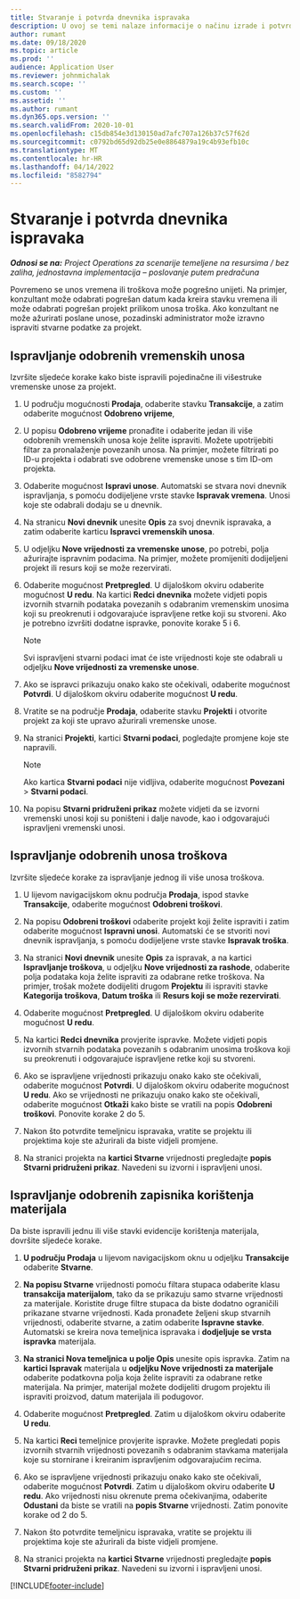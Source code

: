 ```yaml
---
title: Stvaranje i potvrda dnevnika ispravaka
description: U ovoj se temi nalaze informacije o načinu izrade i potvrde dnevnika ispravaka.
author: rumant
ms.date: 09/18/2020
ms.topic: article
ms.prod: ''
audience: Application User
ms.reviewer: johnmichalak
ms.search.scope: ''
ms.custom: ''
ms.assetid: ''
ms.author: rumant
ms.dyn365.ops.version: ''
ms.search.validFrom: 2020-10-01
ms.openlocfilehash: c15db854e3d130150ad7afc707a126b37c57f62d
ms.sourcegitcommit: c0792bd65d92db25e0e8864879a19c4b93efb10c
ms.translationtype: MT
ms.contentlocale: hr-HR
ms.lasthandoff: 04/14/2022
ms.locfileid: "8582794"
---
```

# <a name="create-and-confirm-correction-journals"></a>Stvaranje i potvrda dnevnika ispravaka

_**Odnosi se na:** Project Operations za scenarije temeljene na resursima / bez zaliha, jednostavna implementacija – poslovanje putem predračuna_

Povremeno se unos vremena ili troškova može pogrešno unijeti. Na primjer, konzultant može odabrati pogrešan datum kada kreira stavku vremena ili može odabrati pogrešan projekt prilikom unosa troška. Ako konzultant ne može ažurirati poslane unose, pozadinski administrator može izravno ispraviti stvarne podatke za projekt.

## <a name="correct-approved-time-entries"></a>Ispravljanje odobrenih vremenskih unosa     

Izvršite sljedeće korake kako biste ispravili pojedinačne ili višestruke vremenske unose za projekt.

1. U području mogućnosti **Prodaja**, odaberite stavku **Transakcije**, a zatim odaberite mogućnost **Odobreno vrijeme**, 

2. U popisu **Odobreno vrijeme** pronađite i odaberite jedan ili više odobrenih vremenskih unosa koje želite ispraviti. Možete upotrijebiti filtar za pronalaženje povezanih unosa. Na primjer, možete filtrirati po ID-u projekta i odabrati sve odobrene vremenske unose s tim ID-om projekta.

3. Odaberite mogućnost **Ispravi unose**. Automatski se stvara novi dnevnik ispravljanja, s pomoću dodijeljene vrste stavke **Ispravak vremena**. Unosi koje ste odabrali dodaju se u dnevnik. 

4. Na stranicu **Novi dnevnik** unesite **Opis** za svoj dnevnik ispravaka, a zatim odaberite karticu **Ispravci vremenskih unosa**.  

5. U odjeljku **Nove vrijednosti za vremenske unose**, po potrebi, polja ažurirajte ispravnim podacima. Na primjer, možete promijeniti dodijeljeni projekt ili resurs koji se može rezervirati.

6. Odaberite mogućnost **Pretpregled**. U dijaloškom okviru odaberite mogućnost **U redu**. Na kartici **Redci dnevnika** možete vidjeti popis izvornih stvarnih podataka povezanih s odabranim vremenskim unosima koji su preokrenuti i odgovarajuće ispravljene retke koji su stvoreni. Ako je potrebno izvršiti dodatne ispravke, ponovite korake 5 i 6. 

    > [!NOTE]
    > Svi ispravljeni stvarni podaci imat će iste vrijednosti koje ste odabrali u odjeljku **Nove vrijednosti za vremenske unose**.

7. Ako se ispravci prikazuju onako kako ste očekivali, odaberite mogućnost **Potvrdi**. U dijaloškom okviru odaberite mogućnost **U redu**.

8. Vratite se na područje **Prodaja**, odaberite stavku **Projekti** i otvorite projekt za koji ste upravo ažurirali vremenske unose. 

9. Na stranici **Projekti**, kartici **Stvarni podaci**, pogledajte promjene koje ste napravili. 

    > [!NOTE]
    > Ako kartica **Stvarni podaci** nije vidljiva, odaberite mogućnost **Povezani** > **Stvarni podaci**.  

10. Na popisu **Stvarni pridruženi prikaz** možete vidjeti da se izvorni vremenski unosi koji su poništeni i dalje navode, kao i odgovarajući ispravljeni vremenski unosi. 

 
## <a name="correct-approved-expense-entries"></a>Ispravljanje odobrenih unosa troškova

Izvršite sljedeće korake za ispravljanje jednog ili više unosa troškova. 

1. U lijevom navigacijskom oknu područja **Prodaja**, ispod stavke **Transakcije**, odaberite mogućnost **Odobreni troškovi**.

2. Na popisu **Odobreni troškovi** odaberite projekt koji želite ispraviti i zatim odaberite mogućnost **Ispravni unosi**. Automatski će se stvoriti novi dnevnik ispravljanja, s pomoću dodijeljene vrste stavke **Ispravak troška**. 

3. Na stranici **Novi dnevnik** unesite **Opis** za ispravak, a na kartici **Ispravljanje troškova**, u odjeljku **Nove vrijednosti za rashode**, odaberite polja podataka koja želite ispraviti za odabrane retke troškova. Na primjer, trošak možete dodijeliti drugom **Projektu** ili ispraviti stavke **Kategorija troškova**, **Datum troška** ili **Resurs koji se može rezervirati**.

4. Odaberite mogućnost **Pretpregled**. U dijaloškom okviru odaberite mogućnost **U redu**. 

5. Na kartici **Redci dnevnika** provjerite ispravke. Možete vidjeti popis izvornih stvarnih podataka povezanih s odabranim unosima troškova koji su preokrenuti i odgovarajuće ispravljene retke koji su stvoreni.

6. Ako se ispravljene vrijednosti prikazuju onako kako ste očekivali, odaberite mogućnost **Potvrdi**. U dijaloškom okviru odaberite mogućnost **U redu**. Ako se vrijednosti ne prikazuju onako kako ste očekivali, odaberite mogućnost **Otkaži** kako biste se vratili na popis **Odobreni troškovi**. Ponovite korake 2 do 5. 

7. Nakon što potvrdite temeljnicu ispravaka, vratite se projektu ili projektima koje ste ažurirali da biste vidjeli promjene.

8. Na stranici projekta na **kartici Stvarne** vrijednosti pregledajte **popis Stvarni pridruženi prikaz**. Navedeni su izvorni i ispravljeni unosi.


## <a name="correct-approved-material-usage-logs"></a>Ispravljanje odobrenih zapisnika korištenja materijala

Da biste ispravili jednu ili više stavki evidencije korištenja materijala, dovršite sljedeće korake.

1. **U području Prodaja** u lijevom navigacijskom oknu u odjeljku **Transakcije** odaberite **Stvarne**.

2. **Na popisu Stvarne** vrijednosti pomoću filtara stupaca odaberite klasu **transakcija materijalom**, tako da se prikazuju samo stvarne vrijednosti za materijale. Koristite druge filtre stupaca da biste dodatno ograničili prikazane stvarne vrijednosti. Kada pronađete željeni skup stvarnih vrijednosti, odaberite stvarne, a zatim odaberite **Ispravne stavke**. Automatski se kreira nova temeljnica ispravaka i **dodjeljuje se vrsta ispravka** materijala.

3. **Na stranici Nova temeljnica** **u polje Opis** unesite opis ispravka. Zatim na **kartici Ispravak** materijala u **odjeljku Nove vrijednosti za materijale** odaberite podatkovna polja koja želite ispraviti za odabrane retke materijala. Na primjer, materijal možete dodijeliti drugom projektu ili ispraviti proizvod, datum materijala ili podugovor.

4. Odaberite mogućnost **Pretpregled**. Zatim u dijaloškom okviru odaberite **U redu**.

5. Na kartici **Reci** temeljnice provjerite ispravke. Možete pregledati popis izvornih stvarnih vrijednosti povezanih s odabranim stavkama materijala koje su stornirane i kreiranim ispravljenim odgovarajućim recima.

6. Ako se ispravljene vrijednosti prikazuju onako kako ste očekivali, odaberite mogućnost **Potvrdi**. Zatim u dijaloškom okviru odaberite **U redu**. Ako vrijednosti nisu okrenute prema očekivanjima, odaberite **Odustani** da biste se vratili na **popis Stvarne** vrijednosti. Zatim ponovite korake od 2 do 5.

7. Nakon što potvrdite temeljnicu ispravaka, vratite se projektu ili projektima koje ste ažurirali da biste vidjeli promjene.

8. Na stranici projekta na **kartici Stvarne** vrijednosti pregledajte **popis Stvarni pridruženi prikaz**. Navedeni su izvorni i ispravljeni unosi.


[!INCLUDE[footer-include](../includes/footer-banner.md)]
